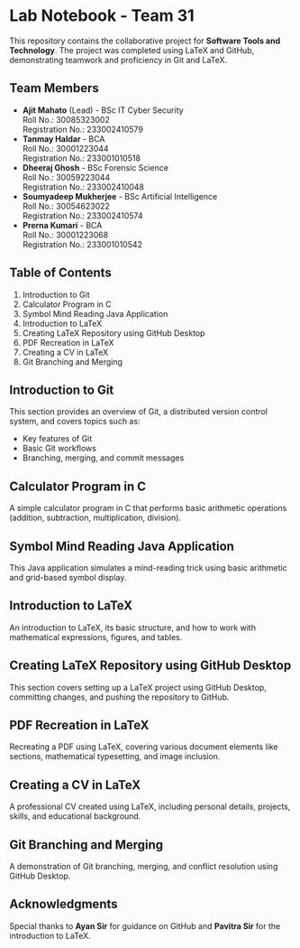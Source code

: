 # Lab Notebook - Team 31

This repository contains the collaborative project for **Software Tools and Technology**. The project was completed using LaTeX and GitHub, demonstrating teamwork and proficiency in Git and LaTeX.

## Team Members

- **Ajit Mahato** (Lead) - BSc IT Cyber Security  
  Roll No.: 30085323002  
  Registration No.: 233002410579
- **Tanmay Haldar** - BCA  
  Roll No.: 30001223044  
  Registration No.: 233001010518
- **Dheeraj Ghosh** - BSc Forensic Science  
  Roll No.: 30059223044  
  Registration No.: 233002410048
- **Soumyadeep Mukherjee** - BSc Artificial Intelligence  
  Roll No.: 30054623022  
  Registration No.: 233002410574
- **Prerna Kumari** - BCA  
  Roll No.: 30001223068  
  Registration No.: 233001010542

## Table of Contents
1. Introduction to Git
2. Calculator Program in C
3. Symbol Mind Reading Java Application
4. Introduction to LaTeX
5. Creating LaTeX Repository using GitHub Desktop
6. PDF Recreation in LaTeX
7. Creating a CV in LaTeX
8. Git Branching and Merging

## Introduction to Git
This section provides an overview of Git, a distributed version control system, and covers topics such as:
- Key features of Git
- Basic Git workflows
- Branching, merging, and commit messages

## Calculator Program in C
A simple calculator program in C that performs basic arithmetic operations (addition, subtraction, multiplication, division).

## Symbol Mind Reading Java Application
This Java application simulates a mind-reading trick using basic arithmetic and grid-based symbol display.

## Introduction to LaTeX
An introduction to LaTeX, its basic structure, and how to work with mathematical expressions, figures, and tables.

## Creating LaTeX Repository using GitHub Desktop
This section covers setting up a LaTeX project using GitHub Desktop, committing changes, and pushing the repository to GitHub.

## PDF Recreation in LaTeX
Recreating a PDF using LaTeX, covering various document elements like sections, mathematical typesetting, and image inclusion.

## Creating a CV in LaTeX
A professional CV created using LaTeX, including personal details, projects, skills, and educational background.

## Git Branching and Merging
A demonstration of Git branching, merging, and conflict resolution using GitHub Desktop.

## Acknowledgments
Special thanks to **Ayan Sir** for guidance on GitHub and **Pavitra Sir** for the introduction to LaTeX.


